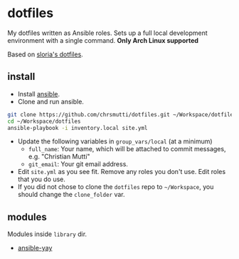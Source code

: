 # dotfiles

My dotfiles written as Ansible roles. Sets up a full local development environment with a single command.
**Only Arch Linux supported**

Based on [sloria's dotfiles](https://github.com/sloria/dotfiles).

## install

- Install [ansible](https://wiki.archlinux.org/index.php/Ansible).
- Clone and run ansible.

```bash
git clone https://github.com/chrsmutti/dotfiles.git ~/Workspace/dotfiles
cd ~/Workspace/dotfiles
ansible-playbook -i inventory.local site.yml
```

- Update the following variables in `group_vars/local` (at a minimum)
  - `full_name`: Your name, which will be attached to commit messages, e.g. "Christian Mutti"
  - `git_email`: Your git email address.
- Edit `site.yml` as you see fit. Remove any roles you don't use. Edit roles that you do use.
- If you did not chose to clone the `dotfiles` repo to `~/Workspace`, you should change the `clone_folder` var.

## modules

Modules inside `library` dir.

- [ansible-yay](https://github.com/mnussbaum/ansible-yay)
